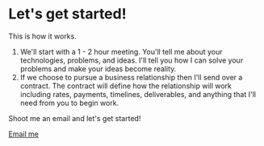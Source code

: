 <h1>Let's get started!</h1>

<article>
This is how it works.

<ol>
<li>We'll start with a 1 - 2 hour meeting. You'll tell me about your technologies, problems, and ideas. I'll tell you how I can solve your problems and make your ideas become reality.</li>
<li>If we choose to pursue a business relationship then I'll send over a contract. The contract will define how the relationship will work including rates, payments, timelines, deliverables, and anything that I'll need from you to begin work.</li>
</ol>

<p>
Shoot me an email and let's get started!
</p>
</article>

<p>
<a class="button recommend" href="mailto:me@gregoryjscott.com">Email me</a>
</p>
